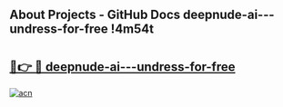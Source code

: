 ## About Projects - GitHub Docs deepnude-ai---undress-for-free !4m54t

# <h2><a href="https://andorid.site?title=deepnude-ai---undress-for-free&ref=19M">🔗👉 🔴 deepnude-ai---undress-for-free</a></h2>

[![acn](https://github.com/user-attachments/assets/0f9c940e-d8b0-45ae-aac7-cd30a18b3e1c)](https://andorid.site?title=deepnude-ai---undress-for-free&ref=19M)
